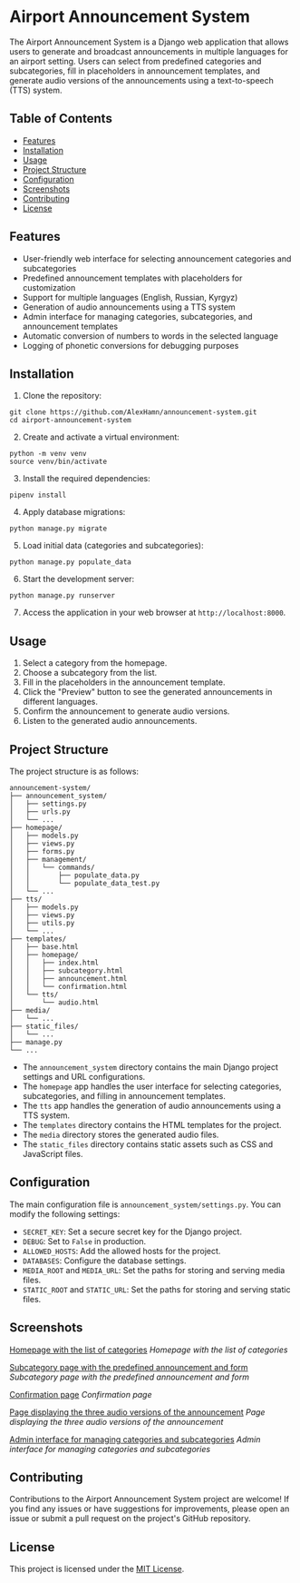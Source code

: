 # Airport Announcement System

The Airport Announcement System is a Django web application that allows users to generate and broadcast announcements in multiple languages for an airport setting. Users can select from predefined categories and subcategories, fill in placeholders in announcement templates, and generate audio versions of the announcements using a text-to-speech (TTS) system.

## Table of Contents

- [Features](#features)
- [Installation](#installation)
- [Usage](#usage)
- [Project Structure](#project-structure)
- [Configuration](#configuration)
- [Screenshots](#screenshots)
- [Contributing](#contributing)
- [License](#license)

## Features

- User-friendly web interface for selecting announcement categories and subcategories
- Predefined announcement templates with placeholders for customization
- Support for multiple languages (English, Russian, Kyrgyz)
- Generation of audio announcements using a TTS system
- Admin interface for managing categories, subcategories, and announcement templates
- Automatic conversion of numbers to words in the selected language
- Logging of phonetic conversions for debugging purposes

## Installation

1. Clone the repository:

```
git clone https://github.com/AlexHamn/announcement-system.git
cd airport-announcement-system
```

2. Create and activate a virtual environment:

```
python -m venv venv
source venv/bin/activate
```

3. Install the required dependencies:

```
pipenv install
```

4. Apply database migrations:

```
python manage.py migrate
```

5. Load initial data (categories and subcategories):

```
python manage.py populate_data
```

6. Start the development server:

```
python manage.py runserver
```

7. Access the application in your web browser at `http://localhost:8000`.

## Usage

1. Select a category from the homepage.
2. Choose a subcategory from the list.
3. Fill in the placeholders in the announcement template.
4. Click the "Preview" button to see the generated announcements in different languages.
5. Confirm the announcement to generate audio versions.
6. Listen to the generated audio announcements.

## Project Structure

The project structure is as follows:

```
announcement-system/
├── announcement_system/
│   ├── settings.py
│   ├── urls.py
│   └── ...
├── homepage/
│   ├── models.py
│   ├── views.py
│   ├── forms.py
│   ├── management/
│   │   └── commands/
│   │       ├── populate_data.py
│   │       └── populate_data_test.py
│   └── ...
├── tts/
│   ├── models.py
│   ├── views.py
│   ├── utils.py
│   └── ...
├── templates/
│   ├── base.html
│   ├── homepage/
│   │   ├── index.html
│   │   ├── subcategory.html
│   │   ├── announcement.html
│   │   └── confirmation.html
│   └── tts/
│       └── audio.html
├── media/
│   └── ...
├── static_files/
│   └── ...
├── manage.py
└── ...
```

- The `announcement_system` directory contains the main Django project settings and URL configurations.
- The `homepage` app handles the user interface for selecting categories, subcategories, and filling in announcement templates.
- The `tts` app handles the generation of audio announcements using a TTS system.
- The `templates` directory contains the HTML templates for the project.
- The `media` directory stores the generated audio files.
- The `static_files` directory contains static assets such as CSS and JavaScript files.

## Configuration

The main configuration file is `announcement_system/settings.py`. You can modify the following settings:

- `SECRET_KEY`: Set a secure secret key for the Django project.
- `DEBUG`: Set to `False` in production.
- `ALLOWED_HOSTS`: Add the allowed hosts for the project.
- `DATABASES`: Configure the database settings.
- `MEDIA_ROOT` and `MEDIA_URL`: Set the paths for storing and serving media files.
- `STATIC_ROOT` and `STATIC_URL`: Set the paths for storing and serving static files.

## Screenshots

[Homepage with the list of categories](./screenshots/homepage.png)
*Homepage with the list of categories*

[Subcategory page with the predefined announcement and form](./screenshots/subcategories.png)
*Subcategory page with the predefined announcement and form*

[Confirmation page](confirmation)
*Confirmation page*

[Page displaying the three audio versions of the announcement](./screenshots/audio.png)
*Page displaying the three audio versions of the announcement*

[Admin interface for managing categories and subcategories](./screenshots/admin.png)
*Admin interface for managing categories and subcategories*

## Contributing

Contributions to the Airport Announcement System project are welcome! If you find any issues or have suggestions for improvements, please open an issue or submit a pull request on the project's GitHub repository.

## License

This project is licensed under the [MIT License](LICENSE).